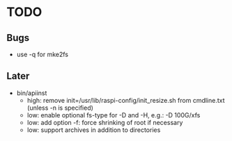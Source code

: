 TODO
====

Bugs
----

- use -q for mke2fs


Later
-----

- bin/apiinst
  * high:   remove init=/usr/lib/raspi-config/init_resize.sh from cmdline.txt
            (unless -n is specified)
  * low:    enable optional fs-type for -D and -H, e.g.: -D 100G/xfs
  * low:    add option -f: force shrinking of root if necessary
  * low:    support archives in addition to directories
